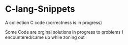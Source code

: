# C-lang-Snippets
A collection C code (correctness is in progress) 

Some Code are orginal solutions in progress to problems I encountered/came up while zoning out
